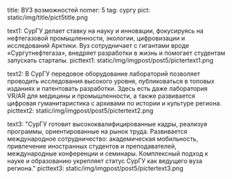 title: ВУЗ возможностей
nomer: 5
tag: сургу
pict: static/img/title/pict5title.png

text1: СурГУ делает ставку на науку и инновации, фокусируясь на нефтегазовой промышленности, экологии, цифровизации и исследований Арктики. Вуз сотрудничает с гигантами вроде «Сургутнефтегаза», внедряет разработки в жизнь и помогает студентам запускать стартапы.
picttext1: static/img/imgpost/post5/pictertext1.png

text2: В СурГУ передовое оборудование лабораторий позволяет проводить исследования высокого уровня, публиковаться в топовых изданиях и патентовать разработки. Здесь есть даже лаборатория VR/AR для медицины и промышленности, а также развивается цифровая гуманитаристика с архивами по истории и культуре региона.
picttext2: static/img/imgpost/post5/pictertext2.png

text3: "СурГУ готовит высококвалифицированные кадры, реализуя программы, ориентированные на рынок труда. Развивается международное сотрудничество: академическая мобильность, привлечение иностранных студентов и преподавателей, международные конференции и семинары. Комплексный подход к науке и образованию укрепляет статус СурГУ как ведущего вуза региона."
picttext3: static/img/imgpost/post5/pictertext3.png